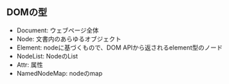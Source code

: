 ## DOMの型
- Document: ウェブページ全体
- Node: 文書内のあらゆるオブジェクト
- Element: nodeに基づくもので、DOM APIから返されるelement型のノード
- NodeList: NodeのList
- Attr: 属性
- NamedNodeMap: nodeのmap
